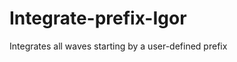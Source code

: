 Integrate-prefix-Igor
=====================

Integrates all waves starting by a user-defined prefix
